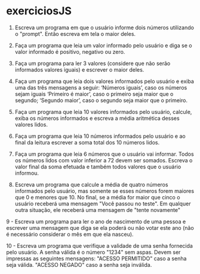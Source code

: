 # exerciciosJS

1. Escreva um programa em que o usuário informe dois números utilizando o "prompt". Então escreva em tela o maior deles.

2. Faça um programa que leia um valor informado pelo usuário e diga se o valor informado é positivo, negativo ou zero.

3. Faça um programa para ler 3 valores (considere que não serão informados valores iguais) e escrever o maior deles.

4. Faça um programa que leia dois valores informados pelo usuário e exiba uma das três mensagens a seguir: ‘Números iguais’, caso os números sejam iguais ‘Primeiro é maior’, caso o primeiro seja maior que o segundo; ‘Segundo maior’, caso o segundo seja maior que o primeiro.

5.  Faça um programa que leia 10 valores informados pelo usuário, calcule, exiba os números informados e escreva a média aritmética desses valores lidos.

6. Faça um programa que leia 10 números informados pelo usuário e ao final da leitura escrever a soma total dos 10 números lidos.

7. Faça um programa que leia 6 números que o usuário vai informar. Todos os números lidos com valor inferior a 72 devem ser somados. Escreva o valor final da soma efetuada e também todos valores que o usuário informou.  

8. Escreva um programa que calcule a média de quatro números informados pelo usuário, mas somente se esses números forem maiores que 0 e menores que 10. No final, se a média for maior que cinco o usuário receberá uma mensagem "Você passou no teste". Em qualquer outra situação, ele receberá uma mensagem de "tente novamente"

9 - Escreva um programa para ler o ano de nascimento de uma pessoa e escrever uma mensagem que diga se ela poderá ou não votar este ano (não é necessário considerar o mês em que ela nasceu).

10 - Escreva um programa que verifique a validade de uma senha fornecida pelo usuário. A senha válida é o número "1234" sem aspas. Devem ser impressas as seguintes mensagens: "ACESSO PERMITIDO" caso a senha seja válida. "ACESSO NEGADO" caso a senha seja inválida.
